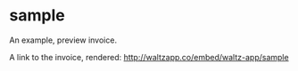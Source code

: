 # sample
An example, preview invoice.

A link to the invoice, rendered: <http://waltzapp.co/embed/waltz-app/sample>
